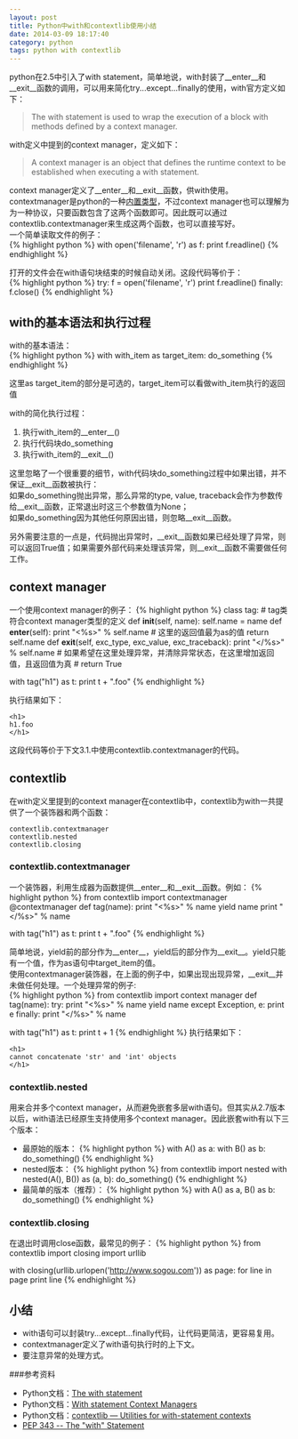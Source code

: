 ```yaml
---
layout: post
title: Python中with和contextlib使用小结
date: 2014-03-09 18:17:40
category: python
tags: python with contextlib
---
```


python在2.5中引入了with statement，简单地说，with封装了\_\_enter\_\_和\_\_exit\_\_函数的调用，可以用来简化try...except...finally的使用，with官方定义如下：  

> The with statement is used to wrap the execution of a block with methods defined by a context manager.  

with定义中提到的context manager，定义如下：  

> A context manager is an object that defines the runtime context to be established when executing a with statement.  

context manager定义了\_\_enter\_\_和\_\_exit\_\_函数，供with使用。contextmanager是python的一种[内置类型](http://docs.python.org/2/library/stdtypes.html#typecontextmanager)，不过context manager也可以理解为为一种协议，只要函数包含了这两个函数即可。因此既可以通过contextlib.contextmanager来生成这两个函数，也可以直接写好。  
一个简单读取文件的例子：  
{% highlight python %}
with open('filename', 'r') as f:
	print f.readline()
{% endhighlight %}  

打开的文件会在with语句块结束的时候自动关闭。这段代码等价于：  
{% highlight python %}
try:
	f = open('filename', 'r')
	print f.readline()
finally:
	f.close()
{% endhighlight %}

## with的基本语法和执行过程

with的基本语法：  
{% highlight python %}
with with_item as target_item:
	do_something
{% endhighlight %}

这里as target\_item的部分是可选的，target\_item可以看做with\_item执行的返回值  

with的简化执行过程：  
1. 执行with\_item的\_\_enter\_\_()  
2. 执行代码块do\_something  
3. 执行with\_item的\_\_exit\_\_()  

这里忽略了一个很重要的细节，with代码块do\_something过程中如果出错，并不保证\_\_exit\_\_函数被执行：  
如果do\_something抛出异常，那么异常的type, value, traceback会作为参数传给\_\_exit\_\_函数，正常退出时这三个参数值为None；  
如果do\_something因为其他任何原因出错，则忽略\_\_exit\_\_函数。  

另外需要注意的一点是，代码抛出异常时，\_\_exit\_\_函数如果已经处理了异常，则可以返回True值；如果需要外部代码来处理该异常，则\_\_exit\_\_函数不需要做任何工作。
  
## context manager

一个使用context manager的例子：
{% highlight python %}
class tag:
	# tag类符合context manager类型的定义
	def __init__(self, name):
		self.name = name
	def __enter__(self):
		print "<%s>" % self.name
		# 这里的返回值最为as的值
		return self.name
	def __exit__(self, exc_type, exc_value, exc_traceback):
		print "</%s>" % self.name
		# 如果希望在这里处理异常，并清除异常状态，在这里增加返回值，且返回值为真
		# return True

with tag("h1") as t:
	print t + ".foo"
{% endhighlight %}

执行结果如下：

	<h1>  
	h1.foo
	</h1>  
这段代码等价于下文3.1.中使用contextlib.contextmanager的代码。

## contextlib

在with定义里提到的context manager在contextlib中，contextlib为with一共提供了一个装饰器和两个函数：  

    contextlib.contextmanager  
    contextlib.nested  
    contextlib.closing  

### contextlib.contextmanager

一个装饰器，利用生成器为函数提供\_\_enter\_\_和\_\_exit\_\_函数。例如：
{% highlight python %}
from contextlib import contextmanager
@contextmanager
def tag(name):
	print "<%s>" % name
	yield name
	print "</%s>" % name

with tag("h1") as t:
	print t + ".foo"
{% endhighlight %}


简单地说，yield前的部分作为\_\_enter\_\_，yield后的部分作为\_\_exit\_\_。yield只能有一个值，作为as语句中target\_item的值。  
使用contextmanager装饰器，在上面的例子中，如果出现出现异常，\_\_exit\_\_并未做任何处理。一个处理异常的例子:  
{% highlight python %}
from contextlib import context manager
def tag(name):
	try:
		print "<%s>" % name
		yield name
	except Exception, e:
		print e
	finally:
		print "</%s>" % name

with tag("h1") as t:
	print t + 1
{% endhighlight %}
执行结果如下：

	<h1>
	cannot concatenate 'str' and 'int' objects
	</h1>

### contextlib.nested

用来合并多个context manager，从而避免嵌套多层with语句。但其实从2.7版本以后，with语法已经原生支持使用多个context manager。因此嵌套with有以下三个版本：  

- 最原始的版本：
{% highlight python %}
with A() as a:
	with B() as b:
		do_something()
{% endhighlight %}
- nested版本：
{% highlight python %}
from contextlib import nested
with nested(A(), B()) as (a, b):
	do_something()
{% endhighlight %}
- 最简单的版本（推荐）：
{% highlight python %}
with A() as a, B() as b:
	do_something()
{% endhighlight %}

### contextlib.closing

在退出时调用close函数，最常见的例子：
{% highlight python %}
from contextlib import closing
import urllib

with closing(urllib.urlopen('http://www.sogou.com')) as page:
	for line in page
		print line
{% endhighlight %}

## 小结

- with语句可以封装try...except...finally代码，让代码更简洁，更容易复用。  
- contextmanager定义了with语句执行时的上下文。  
- 要注意异常的处理方式。


###参考资料

- Python文档：[The with statement](http://docs.python.org/2/reference/compound_stmts.html#with)
- Python文档：[With statement Context Managers](http://docs.python.org/2/reference/datamodel.html#context-managers)
- Python文档：[contextlib — Utilities for with-statement contexts](http://docs.python.org/2/library/contextlib.html)
- [PEP 343 -- The "with" Statement](http://legacy.python.org/dev/peps/pep-0343/)
